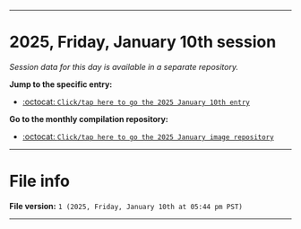 
***

# 2025, Friday, January 10th session

_Session data for this day is available in a separate repository._

**Jump to the specific entry:**

- [:octocat: `Click/tap here to go the 2025 January 10th entry`](https://github.com/seanpm2001/SeansLifeArchive_Images_MotorWorld_CarFactory_Y2025_V1/tree/SeansLifeArchive_Images_MotorWorld_CarFactory_Y2025_V1_Main-dev/2025/01_January/10/)

**Go to the monthly compilation repository:**

- [:octocat: `Click/tap here to go the 2025 January image repository`](https://github.com/seanpm2001/SeansLifeArchive_Images_MotorWorld_CarFactory_Y2025_V1/)

***

# File info

**File version:** `1 (2025, Friday, January 10th at 05:44 pm PST)`

***
